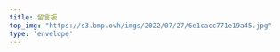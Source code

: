```yaml
---
title: 留言板
top_img: "https://s3.bmp.ovh/imgs/2022/07/27/6e1cacc771e19a45.jpg"
type: 'envelope'
---
```

